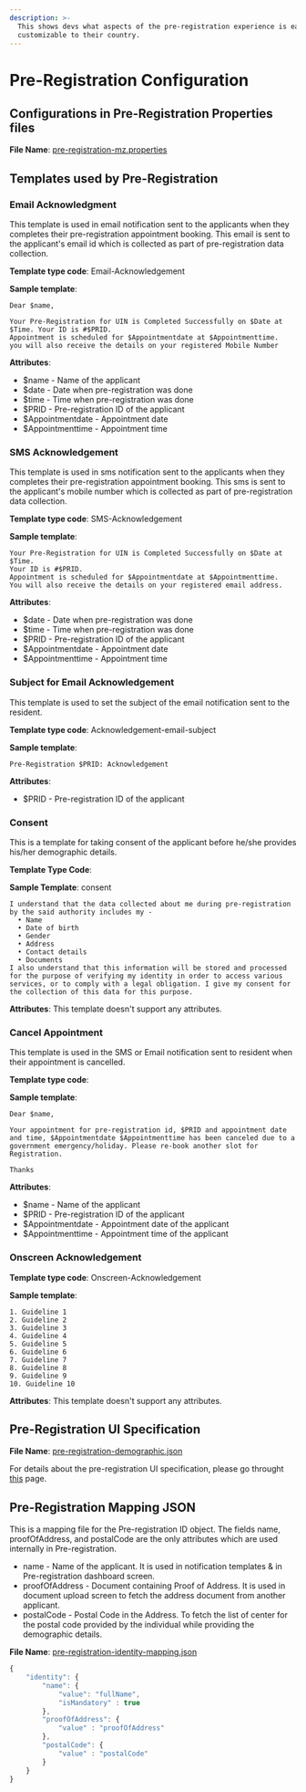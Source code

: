 ```yaml
---
description: >-
  This shows devs what aspects of the pre-registration experience is easily
  customizable to their country.
---
```


# Pre-Registration Configuration

## Configurations in Pre-Registration Properties files

**File Name**: [pre-registration-mz.properties](https://github.com/mosip/mosip-config/blob/master/sandbox/pre-registration-mz.properties)

## Templates used by Pre-Registration

### Email Acknowledgment

This template is used in email notification sent to the applicants when they completes their pre-registration appointment booking. This email is sent to the applicant's email id which is collected as part of pre-registration data collection.

**Template type code**: Email-Acknowledgement

**Sample template**:

```text
Dear $name,

Your Pre-Registration for UIN is Completed Successfully on $Date at $Time. Your ID is #$PRID.
Appointment is scheduled for $Appointmentdate at $Appointmenttime.
you will also receive the details on your registered Mobile Number
```

**Attributes**:

* $name - Name of the applicant 
* $date - Date when pre-registration was done
* $time - Time when pre-registration was done
* $PRID - Pre-registration ID of the applicant
* $Appointmentdate - Appointment date
* $Appointmenttime - Appointment time

### SMS Acknowledgement

This template is used in sms notification sent to the applicants when they completes their pre-registration appointment booking. This sms is sent to the applicant's mobile number which is collected as part of pre-registration data collection.

**Template type code**: SMS-Acknowledgement

**Sample template**:

```text
Your Pre-Registration for UIN is Completed Successfully on $Date at $Time. 
Your ID is #$PRID.
Appointment is scheduled for $Appointmentdate at $Appointmenttime.
You will also receive the details on your registered email address.
```

**Attributes**:

* $date - Date when pre-registration was done
* $time - Time when pre-registration was done
* $PRID - Pre-registration ID of the applicant
* $Appointmentdate - Appointment date
* $Appointmenttime - Appointment time

### Subject for Email Acknowledgement

This template is used to set the subject of the email notification sent to the resident.

**Template type code**: Acknowledgement-email-subject

**Sample template**:

```text
Pre-Registration $PRID: Acknowledgement
```

**Attributes**:

* $PRID - Pre-registration ID of the applicant

### Consent

This is a template for taking consent of the applicant before he/she provides his/her demographic details.

**Template Type Code**:

**Sample Template**: consent

```text
I understand that the data collected about me during pre-registration by the said authority includes my -  
  • Name
  • Date of birth
  • Gender
  • Address
  • Contact details
  • Documents
I also understand that this information will be stored and processed for the purpose of verifying my identity in order to access various services, or to comply with a legal obligation. I give my consent for the collection of this data for this purpose.
```

**Attributes**: This template doesn't support any attributes.

### Cancel Appointment

This template is used in the SMS or Email notification sent to resident when their appointment is cancelled.

**Template type code**:

**Sample template**:

```text
Dear $name,

Your appointment for pre-registration id, $PRID and appointment date and time, $Appointmentdate $Appointmenttime has been canceled due to a government emergency/holiday. Please re-book another slot for Registration.

Thanks
```

**Attributes**:

* $name - Name of the applicant
* $PRID - Pre-registration ID of the applicant
* $Appointmentdate - Appointment date of the applicant
* $Appointmenttime - Appointment time of the applicant

### Onscreen Acknowledgement

**Template type code**: Onscreen-Acknowledgement

**Sample template**:

```text
1. Guideline 1
2. Guideline 2
3. Guideline 3
4. Guideline 4
5. Guideline 5
6. Guideline 6
7. Guideline 7
8. Guideline 8
9. Guideline 9
10. Guideline 10
```

**Attributes**: This template doesn't support any attributes.

## Pre-Registration UI Specification

**File Name**: [pre-registration-demographic.json](pre-registration-configuration.md)

For details about the pre-registration UI specification, please go throught [this](ui-specification-for-pre-registration.md) page.

## Pre-Registration Mapping JSON

This is a mapping file for the Pre-registration ID object. The fields name, proofOfAddress, and postalCode are the only attributes which are used internally in Pre-registration.

* name - Name of the applicant. It is used in notification templates & in Pre-registration dashboard screen.
* proofOfAddress - Document containing Proof of Address. It is used in document upload screen to fetch the address document from another applicant.
* postalCode - Postal Code in the Address. To fetch the list of center for the postal code provided by the individual while providing the demographic details.

**File Name**: [pre-registration-identity-mapping.json](pre-registration-configuration.md)

```javascript
{
    "identity": {
        "name": {
            "value": "fullName",
            "isMandatory" : true
        },
        "proofOfAddress": {
            "value" : "proofOfAddress"
        },
        "postalCode": {
            "value" : "postalCode"
        }
    }
}
```

